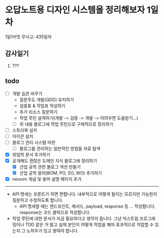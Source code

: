 # 오답노트용 디자인 시스템을 정리해보자 1일차

1일1커밋 무사고: 435일차

## 감사일기

1. ???

## todo

- [ ] 개발 습관 바꾸기 
  - 질문주도 개발(QDD) 유지하기
  - 검증표 & 작업표 작성하기
  - 추가 리소스 질문하기
  - 작업 루틴 설계하기(개발 -> 검증 -> 개발 -> 어려우면 도움받기...)
  - [ ] 위 내용 블로그에 작업 루틴으로 구체적으로 정리하기
- [ ] 스토리북 설치
- [ ] 아이콘 설치
- [ ] 블로그 관리 시스템 마련
  - [ ] 블로그를 관리하는 일반적인 방법들 자료 탐색
- [x] 취업학 문서 추가하기
- [x] 공개해도 괜찮은 도메인 지식 블로그에 정리하기
  - [x] 산업 공학 관련 블로그 섹션 만들기
  - [x] 산업 공학 용어(BOM, PO, SO, WO) 추가하기
- [x] neovim 개념 및 용어 설명 페이지 추가

---

- API 명세는 프론트가 하면 편합니다. 내부적으로 어떻게 될지는 모르지만 가능한지 질문하고 수정하도록 합니다.
  - API 명세할 때는 엔드포인트, 메서드, payload, response 등 ... 작성합니다. response는 코드 블럭으로 작성합니다. 
- 작업 루틴에 대한 문서가 지금 필요하다고 생각이 듭니다. 그냥 익스트림 프로그래밍이나 TDD 같은 거 말고 실제 본인이 어떻게 작업을 해야 효과적으로 작업할 수 있는지 그 노하우가 있고 쌓여야 합니다.

